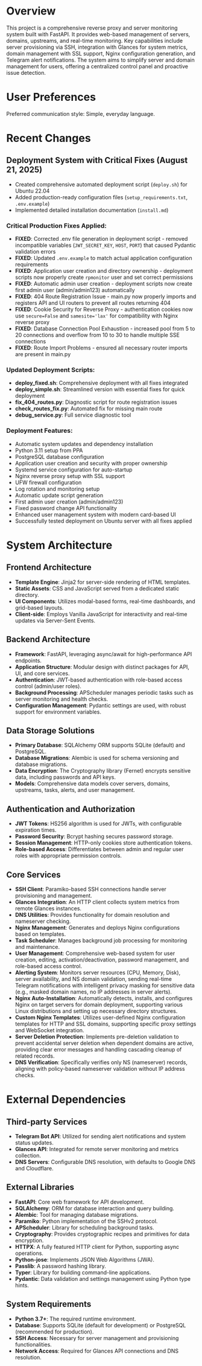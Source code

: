 # Overview

This project is a comprehensive reverse proxy and server monitoring system built with FastAPI. It provides web-based management of servers, domains, upstreams, and real-time monitoring. Key capabilities include server provisioning via SSH, integration with Glances for system metrics, domain management with SSL support, Nginx configuration generation, and Telegram alert notifications. The system aims to simplify server and domain management for users, offering a centralized control panel and proactive issue detection.

# User Preferences

Preferred communication style: Simple, everyday language.

# Recent Changes

## Deployment System with Critical Fixes (August 21, 2025)
- Created comprehensive automated deployment script (`deploy.sh`) for Ubuntu 22.04
- Added production-ready configuration files (`setup_requirements.txt`, `.env.example`)
- Implemented detailed installation documentation (`install.md`)

### Critical Production Fixes Applied:
- **FIXED**: Corrected .env file generation in deployment script - removed incompatible variables (`JWT_SECRET_KEY`, `HOST`, `PORT`) that caused Pydantic validation errors
- **FIXED**: Updated `.env.example` to match actual application configuration requirements
- **FIXED**: Application user creation and directory ownership - deployment scripts now properly create `rpmonitor` user and set correct permissions
- **FIXED**: Automatic admin user creation - deployment scripts now create first admin user (admin/admin123) automatically
- **FIXED**: 404 Route Registration Issue - main.py now properly imports and registers API and UI routers to prevent all routes returning 404
- **FIXED**: Cookie Security for Reverse Proxy - authentication cookies now use `secure=False` and `samesite='lax'` for compatibility with Nginx reverse proxy
- **FIXED**: Database Connection Pool Exhaustion - increased pool from 5 to 20 connections and overflow from 10 to 30 to handle multiple SSE connections
- **FIXED**: Route Import Problems - ensured all necessary router imports are present in main.py

### Updated Deployment Scripts:
- **deploy_fixed.sh**: Comprehensive deployment with all fixes integrated
- **deploy_simple.sh**: Streamlined version with essential fixes for quick deployment
- **fix_404_routes.py**: Diagnostic script for route registration issues
- **check_routes_fix.py**: Automated fix for missing main route
- **debug_service.py**: Full service diagnostic tool

### Deployment Features:
- Automatic system updates and dependency installation
- Python 3.11 setup from PPA
- PostgreSQL database configuration
- Application user creation and security with proper ownership
- Systemd service configuration for auto-startup
- Nginx reverse proxy setup with SSL support
- UFW firewall configuration
- Log rotation and monitoring setup
- Automatic update script generation
- First admin user creation (admin/admin123)
- Fixed password change API functionality
- Enhanced user management system with modern card-based UI
- Successfully tested deployment on Ubuntu server with all fixes applied

# System Architecture

## Frontend Architecture
- **Template Engine**: Jinja2 for server-side rendering of HTML templates.
- **Static Assets**: CSS and JavaScript served from a dedicated static directory.
- **UI Components**: Utilizes modal-based forms, real-time dashboards, and grid-based layouts.
- **Client-side**: Employs Vanilla JavaScript for interactivity and real-time updates via Server-Sent Events.

## Backend Architecture
- **Framework**: FastAPI, leveraging async/await for high-performance API endpoints.
- **Application Structure**: Modular design with distinct packages for API, UI, and core services.
- **Authentication**: JWT-based authentication with role-based access control (admin/user roles).
- **Background Processing**: APScheduler manages periodic tasks such as server monitoring and health checks.
- **Configuration Management**: Pydantic settings are used, with robust support for environment variables.

## Data Storage Solutions
- **Primary Database**: SQLAlchemy ORM supports SQLite (default) and PostgreSQL.
- **Database Migrations**: Alembic is used for schema versioning and database migrations.
- **Data Encryption**: The Cryptography library (Fernet) encrypts sensitive data, including passwords and API keys.
- **Models**: Comprehensive data models cover servers, domains, upstreams, tasks, alerts, and user management.

## Authentication and Authorization
- **JWT Tokens**: HS256 algorithm is used for JWTs, with configurable expiration times.
- **Password Security**: Bcrypt hashing secures password storage.
- **Session Management**: HTTP-only cookies store authentication tokens.
- **Role-based Access**: Differentiates between admin and regular user roles with appropriate permission controls.

## Core Services
- **SSH Client**: Paramiko-based SSH connections handle server provisioning and management.
- **Glances Integration**: An HTTP client collects system metrics from remote Glances instances.
- **DNS Utilities**: Provides functionality for domain resolution and nameserver checking.
- **Nginx Management**: Generates and deploys Nginx configurations based on templates.
- **Task Scheduler**: Manages background job processing for monitoring and maintenance.
- **User Management**: Comprehensive web-based system for user creation, editing, activation/deactivation, password management, and role-based access control.
- **Alerting System**: Monitors server resources (CPU, Memory, Disk), server availability, and NS domain validation, sending real-time Telegram notifications with intelligent privacy masking for sensitive data (e.g., masked domain names, no IP addresses in server alerts).
- **Nginx Auto-Installation**: Automatically detects, installs, and configures Nginx on target servers for domain deployment, supporting various Linux distributions and setting up necessary directory structures.
- **Custom Nginx Templates**: Utilizes user-defined Nginx configuration templates for HTTP and SSL domains, supporting specific proxy settings and WebSocket integration.
- **Server Deletion Protection**: Implements pre-deletion validation to prevent accidental server deletion when dependent domains are active, providing clear error messages and handling cascading cleanup of related records.
- **DNS Verification**: Specifically verifies only NS (nameserver) records, aligning with policy-based nameserver validation without IP address checks.

# External Dependencies

## Third-party Services
- **Telegram Bot API**: Utilized for sending alert notifications and system status updates.
- **Glances API**: Integrated for remote server monitoring and metrics collection.
- **DNS Servers**: Configurable DNS resolution, with defaults to Google DNS and Cloudflare.

## External Libraries
- **FastAPI**: Core web framework for API development.
- **SQLAlchemy**: ORM for database interaction and query building.
- **Alembic**: Tool for managing database migrations.
- **Paramiko**: Python implementation of the SSHv2 protocol.
- **APScheduler**: Library for scheduling background tasks.
- **Cryptography**: Provides cryptographic recipes and primitives for data encryption.
- **HTTPX**: A fully featured HTTP client for Python, supporting async operations.
- **Python-jose**: Implements JSON Web Algorithms (JWA).
- **Passlib**: A password hashing library.
- **Typer**: Library for building command-line applications.
- **Pydantic**: Data validation and settings management using Python type hints.

## System Requirements
- **Python 3.7+**: The required runtime environment.
- **Database**: Supports SQLite (default for development) or PostgreSQL (recommended for production).
- **SSH Access**: Necessary for server management and provisioning functionalities.
- **Network Access**: Required for Glances API connections and DNS resolution.